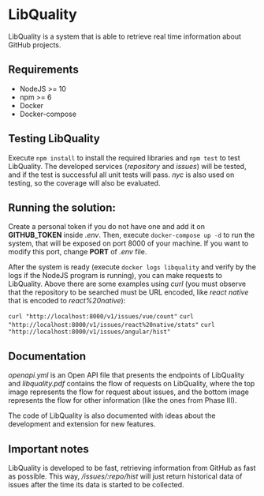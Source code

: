 # LibQuality

LibQuality is a system that is able to retrieve real time information about
GitHub projects.


## Requirements

- NodeJS >= 10
- npm >= 6
- Docker
- Docker-compose


## Testing LibQuality

Execute `npm install` to install the required libraries and `npm test` to test
LibQuality. The developed services (*repository* and *issues*) will be tested,
and if the test is successful all unit tests will pass. *nyc* is also used on
testing, so the coverage will also be evaluated.


## Running the solution:

Create a personal token if you do not have one and add it on **GITHUB_TOKEN**
inside *.env*. Then, execute `docker-compose up -d` to run the system, that will
be exposed on port 8000 of your machine. If you want to modify this port, change
**PORT** of *.env* file.

After the system is ready (execute `docker logs libquality` and verify by the
logs if the NodeJS program is running), you can make requests to LibQuality.
Above there are some examples using *curl* (you must observe that the repository
to be searched must be URL encoded, like *react native* that is encoded to
*react%20native*):

`curl "http://localhost:8000/v1/issues/vue/count"`
`curl "http://localhost:8000/v1/issues/react%20native/stats"`
`curl "http://localhost:8000/v1/issues/angular/hist"`


## Documentation

*openapi.yml* is an Open API file that presents the endpoints of LibQuality and
*libquality.pdf* contains the flow of requests on LibQuality, where the top image
represents the flow for request about issues, and the bottom image represents the
flow for other information (like the ones from Phase III).

The code of LibQuality is also documented with ideas about the development and
extension for new features.


## Important notes

LibQuality is developed to be fast, retrieving information from GitHub as fast
as possible. This way, */issues/:repo/hist* will just return historical data of
issues after the time its data is started to be collected.
